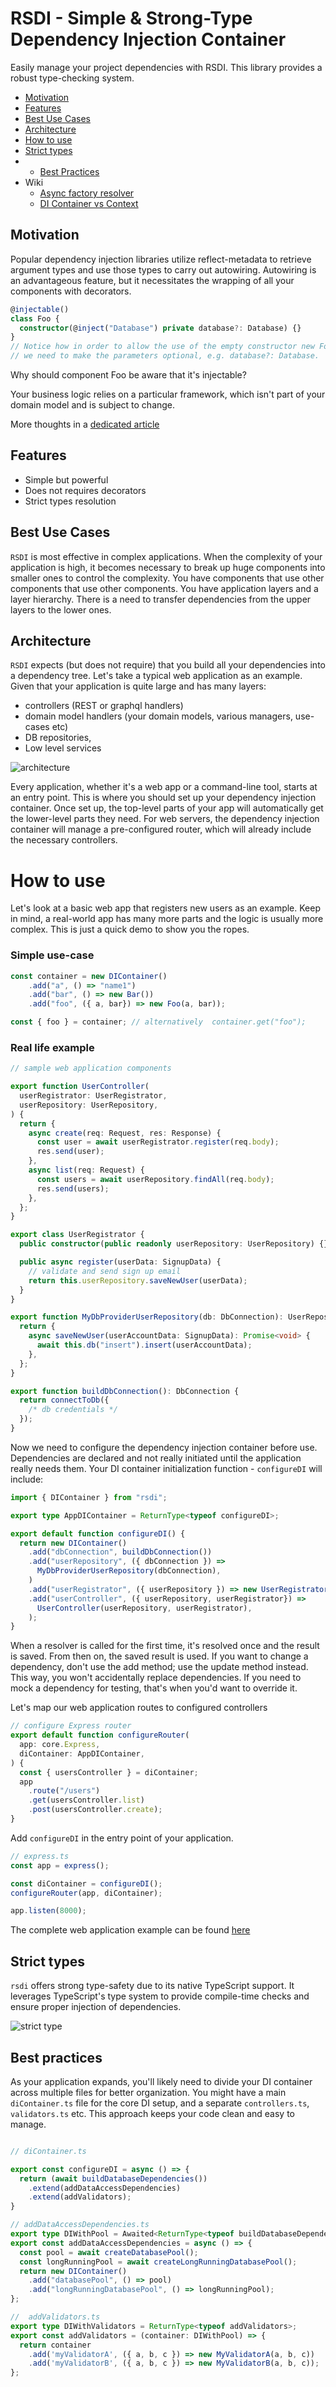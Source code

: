 # RSDI - Simple & Strong-Type Dependency Injection Container

Easily manage your project dependencies with RSDI. This library provides a robust type-checking system.

- [Motivation](#motivation)
- [Features](#features)
- [Best Use Cases](#best-use-cases)
- [Architecture](#architecture)
- [How to use](#how-to-use)
- [Strict types](#strict-types)
- - [Best Practices](#best-practices)
- Wiki
  - [Async factory resolver](./docs/async_factory_resolver.md)
  - [DI Container vs Context](./docs/context_vs_container.md)

## Motivation

Popular dependency injection libraries utilize reflect-metadata to retrieve argument types and use those types
to carry out autowiring. Autowiring is an advantageous feature, but it necessitates the wrapping of all your
components with decorators.

```typescript
@injectable()
class Foo {
  constructor(@inject("Database") private database?: Database) {}
}
// Notice how in order to allow the use of the empty constructor new Foo(), 
// we need to make the parameters optional, e.g. database?: Database.
```

Why should component Foo be aware that it's injectable?

Your business logic relies on a particular framework, which isn't part of your domain model and is subject to change.

More thoughts in a [dedicated article](https://radzserg.medium.com/https-medium-com-radzserg-dependency-injection-in-react-part-2-995e93b3327c)

## Features

- Simple but powerful
- Does not requires decorators
- Strict types resolution

## Best Use Cases

`RSDI` is most effective in complex applications. When the complexity of your application is high, it becomes necessary to
break up huge components into smaller ones to control the complexity. You have components that use other components that
use other components. You have application layers and a layer hierarchy. There is a need to transfer dependencies from
the upper layers to the lower ones.

## Architecture

`RSDI` expects (but does not require) that you build all your dependencies into a dependency tree. Let's take a typical
web application as an example. Given that your application is quite large and has many layers:

- controllers (REST or graphql handlers)
- domain model handlers (your domain models, various managers, use-cases etc)
- DB repositories,
- Low level services

![architecture](https://github.com/radzserg/rsdi3/raw/main/docs/RSDI_architecture.jpg "RSDI Architecture")

Every application, whether it's a web app or a command-line tool, starts at an entry point. This is where you should 
set up your dependency injection container. Once set up, the top-level parts of your app will automatically get the 
lower-level parts they need. For web servers, the dependency injection container will manage a pre-configured router, 
which will already include the necessary controllers.

# How to use

Let's look at a basic web app that registers new users as an example. Keep in mind, a real-world app has many more 
parts and the logic is usually more complex. This is just a quick demo to show you the ropes.

### Simple use-case 

```typescript
const container = new DIContainer()
    .add("a", () => "name1")
    .add("bar", () => new Bar())
    .add("foo", ({ a, bar}) => new Foo(a, bar));

const { foo } = container; // alternatively  container.get("foo");
```

### Real life example

```typescript
// sample web application components

export function UserController(
  userRegistrator: UserRegistrator,
  userRepository: UserRepository,
) {
  return {
    async create(req: Request, res: Response) {
      const user = await userRegistrator.register(req.body);
      res.send(user);
    },
    async list(req: Request) {
      const users = await userRepository.findAll(req.body);
      res.send(users);
    },
  };
}

export class UserRegistrator {
  public constructor(public readonly userRepository: UserRepository) {}

  public async register(userData: SignupData) {
    // validate and send sign up email
    return this.userRepository.saveNewUser(userData);
  }
}

export function MyDbProviderUserRepository(db: DbConnection): UserRepository {
  return {
    async saveNewUser(userAccountData: SignupData): Promise<void> {
      await this.db("insert").insert(userAccountData);
    },
  };
}

export function buildDbConnection(): DbConnection {
  return connectToDb({
    /* db credentials */
  });
}
```

Now we need to configure the dependency injection container before use. Dependencies are declared and not really initiated
until the application really needs them. Your DI container initialization function - `configureDI` will include:

```typescript
import { DIContainer } from "rsdi";

export type AppDIContainer = ReturnType<typeof configureDI>;

export default function configureDI() {
  return new DIContainer()
    .add("dbConnection", buildDbConnection())
    .add("userRepository", ({ dbConnection }) =>
      MyDbProviderUserRepository(dbConnection),
    )
    .add("userRegistrator", ({ userRepository }) => new UserRegistrator(userRepository))
    .add("userController", ({ userRepository, userRegistrator}) =>
      UserController(userRepository, userRegistrator),
    );
}
```

When a resolver is called for the first time, it's resolved once and the result is saved. From then on, the saved 
result is used.  If you want to change a dependency, don't use the add method; use the update method instead. 
This way, you won't accidentally replace dependencies. If you need to mock a dependency for testing, that's when 
you'd want to override it.

Let's map our web application routes to configured controllers

```typescript
// configure Express router
export default function configureRouter(
  app: core.Express,
  diContainer: AppDIContainer,
) {
  const { usersController } = diContainer;
  app
    .route("/users")
    .get(usersController.list)
    .post(usersController.create);
}
```

Add `configureDI` in the entry point of your application.

```typescript
// express.ts
const app = express();

const diContainer = configureDI();
configureRouter(app, diContainer);

app.listen(8000);
```

The complete web application example can be found [here](https://radzserg.medium.com/dependency-injection-in-express-application-dd85295694ab)


## Strict types

`rsdi` offers strong type-safety due to its native TypeScript support. It leverages TypeScript's type system to provide 
compile-time checks and ensure proper injection of dependencies.  

![strict type](https://github.com/radzserg/rsdi3/raw/main/docs/RSDI_types.png "RSDI types")

## Best practices

As your application expands, you'll likely need to divide your DI container across multiple files for better 
organization. You might have a main `diContainer.ts` file for the core DI setup, and a separate `controllers.ts`, 
`validators.ts` etc. This approach keeps your code clean and easy to manage.

```typescript

// diContainer.ts

export const configureDI = async () => {
  return (await buildDatabaseDependencies())
    .extend(addDataAccessDependencies)
    .extend(addValidators);
}

// addDataAccessDependencies.ts
export type DIWithPool = Awaited<ReturnType<typeof buildDatabaseDependencies>>;
export const addDataAccessDependencies = async () => {
  const pool = await createDatabasePool();
  const longRunningPool = await createLongRunningDatabasePool();
  return new DIContainer()
    .add("databasePool", () => pool)
    .add("longRunningDatabasePool", () => longRunningPool);
};

//  addValidators.ts
export type DIWithValidators = ReturnType<typeof addValidators>;
export const addValidators = (container: DIWithPool) => {
  return container
    .add('myValidatorA', ({ a, b, c }) => new MyValidatorA(a, b, c))
    .add('myValidatorB', ({ a, b, c }) => new MyValidatorB(a, b, c));
};